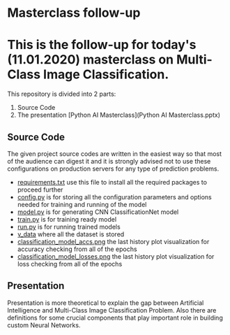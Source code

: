 # Masterclass follow-up
# This is the follow-up for today's (11.01.2020) masterclass on Multi-Class Image Classification.

This repository is divided into 2 parts:
  1. Source Code
  2. The presentation [Python AI Masterclass](Python AI Masterclass.pptx)
  
 ## Source Code
 The given project source codes are written in the easiest way so that most of the audience can digest it and it is 
 strongly advised not to use these configurations on production servers for any type of prediction problems.
  * [requirements.txt](requirements.txt) use this file to install all the required packages to proceed further
  * [config.py](config.py) is for storing all the configuration parameters and options needed for training and 
  running of the model
  * [model.py](model.py) is for generating CNN ClassificationNet model
  * [train.py](train.py) is for training ready model
  * [run.py](run.py) is for running trained models
  * [v_data](v_data) where all the dataset is stored
  * [classification_model_accs.png](classification_model_accs.png) the last history plot visualization for accuracy 
  checking from all of the epochs
  * [classification_model_losses.png](classification_model_losses.png) the last history plot visualization for loss 
  checking from all of the epochs
  

## Presentation
Presentation is more theoretical to explain the gap between Artificial Intelligence and 
Multi-Class Image Classification Problem. Also there are definitions for some crucial components
that play important role in building custom Neural Networks. 